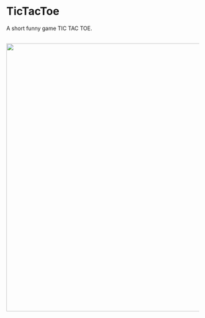 # TicTacToe
A short funny game TIC TAC TOE.


<br>
<image height="700" src="https://github.com/kru123/TicTacToe/blob/master/tictactoe.png"/>
<br>
